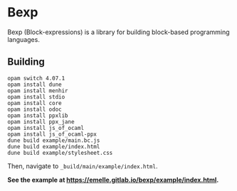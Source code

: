 # Bexp

Bexp (Block-expressions) is a library for building block-based programming
languages.

## Building

    opam switch 4.07.1
    opam install dune
    opam install menhir
    opam install stdio
    opam install core
    opam install odoc
    opam install ppxlib
    opam install ppx_jane
    opam install js_of_ocaml
    opam install js_of_ocaml-ppx
    dune build example/main.bc.js
    dune build example/index.html
    dune build example/stylesheet.css

Then, navigate to `_build/main/example/index.html`.

**See the example at https://emelle.gitlab.io/bexp/example/index.html.**
